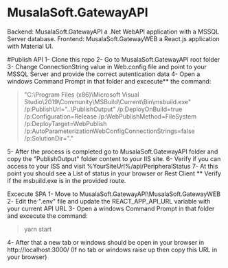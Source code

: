 # MusalaSoft.GatewayAPI
Backend: MusalaSoft.GatewayAPI a .Net WebAPI application with a MSSQL Server database.
Frontend: MusalaSoft.GatewayWEB a React.js application with Material UI.

#Publish API
1- Clone this repo
2- Go to MusalaSoft.GatewayAPI root folder
3- Change ConnectionString value in Web.config file and point to your MSSQL Server and provide the correct autentication data
4- Open a windows Command Prompt in that folder and excecute** the command:
   > "C:\Program Files (x86)\Microsoft Visual Studio\2019\Community\MSBuild\Current\Bin\msbuild.exe" /p:PublishUrl="..\PublishOutput" /p:DeployOnBuild=true /p:Configuration=Release /p:WebPublishMethod=FileSystem /p:DeployTarget=WebPublish /p:AutoParameterizationWebConfigConnectionStrings=false /p:SolutionDir="."
   > 
5- After the process is completed go to MusalaSoft.GatewayAPI folder and copy the "PublishOutput" folder content to your IIS site.
6- Verify if you can access to your ISS and visit %YourSiteUrl%/api/PeripheralStatus 
7- At this point you should see a List of status in your browser or Rest Client
** Verify if the msbuild.exe is in the provided route.

Excecute SPA
1- Move to MusalaSoft.GatewayAPI\MusalaSoft.GatewayWEB
2- Edit the ".env" file and update the REACT_APP_API_URL variable with your current API URL
3- Open a windows Command Prompt in that folder and excecute the command:
   > yarn start
   > 
4- After that a new tab or windows should be open in your browser in http://localhost:3000/ (If no tab or windows raise up then copy this URL in your browser)

   
